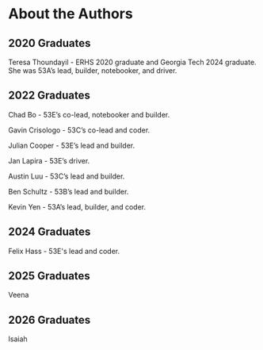 # About the Authors

## 2020 Graduates

Teresa Thoundayil - ERHS 2020 graduate and Georgia Tech 2024 graduate. She was 53A’s lead, builder, notebooker, and driver.

## 2022 Graduates

Chad Bo - 53E’s co-lead, notebooker and builder.

Gavin Crisologo - 53C’s co-lead and coder.

Julian Cooper - 53E’s lead and builder.

Jan Lapira - 53E’s driver.

Austin Luu - 53C’s lead and builder.

Ben Schultz - 53B’s lead and builder.

Kevin Yen - 53A’s lead, builder, and coder.

## 2024 Graduates

Felix Hass - 53E's lead and coder.

## 2025 Graduates

Veena

## 2026 Graduates

Isaiah
